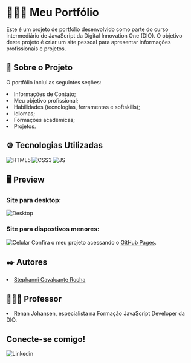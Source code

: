 <h1>👩🏻‍💻 Meu Portfólio</h1>
Este é um projeto de portfólio desenvolvido como parte do curso intermediário de JavaScript da Digital Innovation One (DIO). O objetivo deste projeto é criar um site pessoal para apresentar informações profissionais e projetos.

<h2>🔎 Sobre o Projeto</h2>

O portfólio inclui as seguintes seções:
<li>Informações de Contato;</li>
<li>Meu objetivo profissional;</li>
<li>Habilidades (tecnologias, ferramentas e softskills);</li>
<li>Idiomas;</li>
<li>Formações acadêmicas;</li>
<li>Projetos.</li>

<h2>⚙ Tecnologias Utilizadas</h2>
<img align="left" alt="HTML5" src="https://img.shields.io/badge/html5-%23E34F26.svg?style=for-the-badge&logo=html5&logoColor=white"/>
<img align="left" alt="CSS3" src="https://img.shields.io/badge/css3-%231572B6.svg?style=for-the-badge&logo=css3&logoColor=white"/>
<img align="left" alt="JS" src="https://img.shields.io/badge/javascript-%23323330.svg?style=for-the-badge&logo=javascript&logoColor=%23F7DF1E"/>

<br>

<h2>🖥 Preview</h2>
<h3>Site para desktop:</h3>
<img alt="Desktop" src="https://live.staticflickr.com/65535/53889205742_90fa8020da_b.jpg"/>
<h3>Site para dispostivos menores:</h3>
<img alt="Celular" src="https://live.staticflickr.com/65535/53890487485_c7e7f85ba3_c.jpg"/>
Confira o meu projeto acessando o <a href="https://stephannica.github.io/js-developer-portfolio/">GitHub Pages</a>.

<h2>✒️ Autores</h2>
<li><a href="https://github.com/stephannica">Stephanni Cavalcante Rocha</a></li>

<h2>👨🏻‍🏫 Professor</h2> 
<li>Renan Johansen, especialista na Formação JavaScript Developer da DIO.</li>

<h2>Conecte-se comigo!</h2>
<a href="https://www.linkedin.com/in/stephanni/"><img align="left" alt="Linkedin" src="https://camo.githubusercontent.com/f8bc9da626a8cc69c342a6295ad65d0d249b9318f907fcf561c9dfdc80263664/68747470733a2f2f696d672e736869656c64732e696f2f62616467652f2d4c696e6b6564496e2d3030373742353f7374796c653d666c61742d737175617265266c6f676f3d6c696e6b6564696e266c6f676f436f6c6f723d7768697465"/></a>
